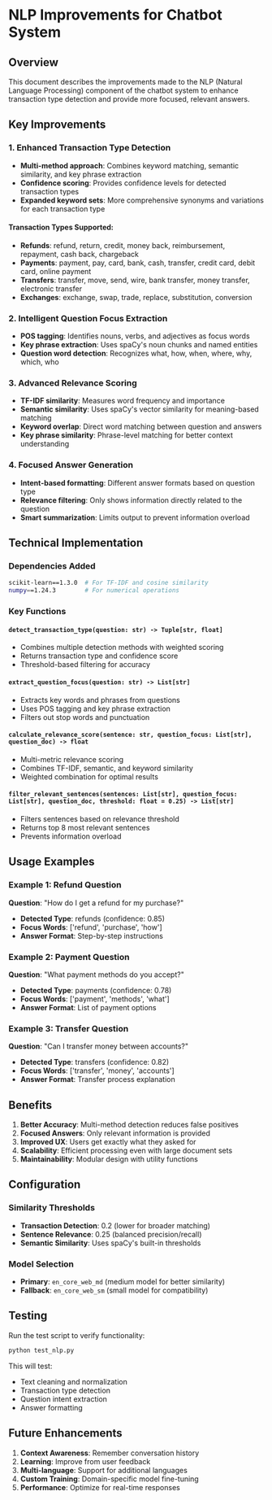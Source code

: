 # NLP Improvements for Chatbot System

## Overview
This document describes the improvements made to the NLP (Natural Language Processing) component of the chatbot system to enhance transaction type detection and provide more focused, relevant answers.

## Key Improvements

### 1. Enhanced Transaction Type Detection
- **Multi-method approach**: Combines keyword matching, semantic similarity, and key phrase extraction
- **Confidence scoring**: Provides confidence levels for detected transaction types
- **Expanded keyword sets**: More comprehensive synonyms and variations for each transaction type

#### Transaction Types Supported:
- **Refunds**: refund, return, credit, money back, reimbursement, repayment, cash back, chargeback
- **Payments**: payment, pay, card, bank, cash, transfer, credit card, debit card, online payment
- **Transfers**: transfer, move, send, wire, bank transfer, money transfer, electronic transfer
- **Exchanges**: exchange, swap, trade, replace, substitution, conversion

### 2. Intelligent Question Focus Extraction
- **POS tagging**: Identifies nouns, verbs, and adjectives as focus words
- **Key phrase extraction**: Uses spaCy's noun chunks and named entities
- **Question word detection**: Recognizes what, how, when, where, why, which, who

### 3. Advanced Relevance Scoring
- **TF-IDF similarity**: Measures word frequency and importance
- **Semantic similarity**: Uses spaCy's vector similarity for meaning-based matching
- **Keyword overlap**: Direct word matching between question and answers
- **Key phrase similarity**: Phrase-level matching for better context understanding

### 4. Focused Answer Generation
- **Intent-based formatting**: Different answer formats based on question type
- **Relevance filtering**: Only shows information directly related to the question
- **Smart summarization**: Limits output to prevent information overload

## Technical Implementation

### Dependencies Added
```bash
scikit-learn==1.3.0  # For TF-IDF and cosine similarity
numpy==1.24.3        # For numerical operations
```

### Key Functions

#### `detect_transaction_type(question: str) -> Tuple[str, float]`
- Combines multiple detection methods with weighted scoring
- Returns transaction type and confidence score
- Threshold-based filtering for accuracy

#### `extract_question_focus(question: str) -> List[str]`
- Extracts key words and phrases from questions
- Uses POS tagging and key phrase extraction
- Filters out stop words and punctuation

#### `calculate_relevance_score(sentence: str, question_focus: List[str], question_doc) -> float`
- Multi-metric relevance scoring
- Combines TF-IDF, semantic, and keyword similarity
- Weighted combination for optimal results

#### `filter_relevant_sentences(sentences: List[str], question_focus: List[str], question_doc, threshold: float = 0.25) -> List[str]`
- Filters sentences based on relevance threshold
- Returns top 8 most relevant sentences
- Prevents information overload

## Usage Examples

### Example 1: Refund Question
**Question**: "How do I get a refund for my purchase?"
- **Detected Type**: refunds (confidence: 0.85)
- **Focus Words**: ['refund', 'purchase', 'how']
- **Answer Format**: Step-by-step instructions

### Example 2: Payment Question
**Question**: "What payment methods do you accept?"
- **Detected Type**: payments (confidence: 0.78)
- **Focus Words**: ['payment', 'methods', 'what']
- **Answer Format**: List of payment options

### Example 3: Transfer Question
**Question**: "Can I transfer money between accounts?"
- **Detected Type**: transfers (confidence: 0.82)
- **Focus Words**: ['transfer', 'money', 'accounts']
- **Answer Format**: Transfer process explanation

## Benefits

1. **Better Accuracy**: Multi-method detection reduces false positives
2. **Focused Answers**: Only relevant information is provided
3. **Improved UX**: Users get exactly what they asked for
4. **Scalability**: Efficient processing even with large document sets
5. **Maintainability**: Modular design with utility functions

## Configuration

### Similarity Thresholds
- **Transaction Detection**: 0.2 (lower for broader matching)
- **Sentence Relevance**: 0.25 (balanced precision/recall)
- **Semantic Similarity**: Uses spaCy's built-in thresholds

### Model Selection
- **Primary**: `en_core_web_md` (medium model for better similarity)
- **Fallback**: `en_core_web_sm` (small model for compatibility)

## Testing

Run the test script to verify functionality:
```bash
python test_nlp.py
```

This will test:
- Text cleaning and normalization
- Transaction type detection
- Question intent extraction
- Answer formatting

## Future Enhancements

1. **Context Awareness**: Remember conversation history
2. **Learning**: Improve from user feedback
3. **Multi-language**: Support for additional languages
4. **Custom Training**: Domain-specific model fine-tuning
5. **Performance**: Optimize for real-time responses

